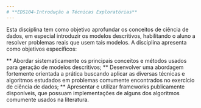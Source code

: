 ```yaml
---
# **EDS104-Introdução a Técnicas Exploratórias**
---
```


Esta disciplina tem como objetivo aprofundar os conceitos de ciência de dados, em especial introduzir os modelos descritivos, habilitando o aluno a resolver problemas reais que usem tais modelos.
A disciplina apresenta como objetivos especı́ficos:

** Abordar sistematicamente os principais conceitos e métodos usados para geração de modelos descritivos;
** Desenvolver uma abordagem fortemente orientada a prática buscando aplicar as diversas técnicas e algoritmos estudados em problemas comumente encontrados no exercı́cio de ciência de dados;
** Apresentar e utilizar frameworks publicamente disponı́veis, que possuam implementações de alguns dos algoritmos comumente usados na literatura.
